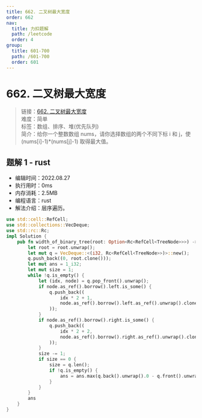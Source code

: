 ```yaml
---
title: 662. 二叉树最大宽度
order: 662
nav:
  title: 力扣题解
  path: /leetcode
  order: 4
group:
  title: 601-700
  path: /601-700
  order: 601
---
```


# 662. 二叉树最大宽度

> 链接：[662. 二叉树最大宽度](https://leetcode.cn/problems/maximum-product-of-two-elements-in-an-array/)  
> 难度：简单  
> 标签：数组、排序、堆(优先队列)  
> 简介：给你一个整数数组 nums，请你选择数组的两个不同下标 i 和 j，使 (nums[i]-1)\*(nums[j]-1) 取得最大值。

## 题解 1 - rust

- 编辑时间：2022.08.27
- 执行用时：0ms
- 内存消耗：2.5MB
- 编程语言：rust
- 解法介绍：层序遍历。

```rust
use std::cell::RefCell;
use std::collections::VecDeque;
use std::rc::Rc;
impl Solution {
    pub fn width_of_binary_tree(root: Option<Rc<RefCell<TreeNode>>>) -> i32 {
        let root = root.unwrap();
        let mut q = VecDeque::<(i32, Rc<RefCell<TreeNode>>)>::new();
        q.push_back((0, root.clone()));
        let mut ans = 1_i32;
        let mut size = 1;
        while !q.is_empty() {
            let (idx, node) = q.pop_front().unwrap();
            if node.as_ref().borrow().left.is_some() {
                q.push_back((
                    idx * 2 + 1,
                    node.as_ref().borrow().left.as_ref().unwrap().clone(),
                ));
            }
            if node.as_ref().borrow().right.is_some() {
                q.push_back((
                    idx * 2 + 2,
                    node.as_ref().borrow().right.as_ref().unwrap().clone(),
                ));
            }
            size -= 1;
            if size == 0 {
                size = q.len();
                if !q.is_empty() {
                    ans = ans.max(q.back().unwrap().0 - q.front().unwrap().0 + 1);
                }
            }
        }
        ans
    }
}
```
